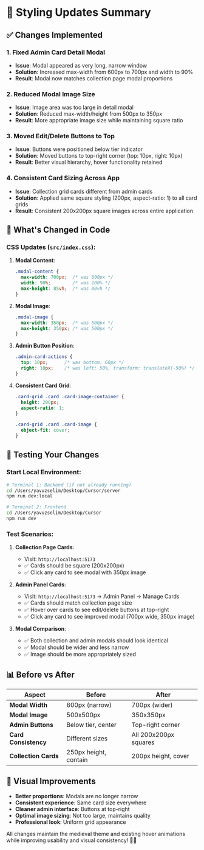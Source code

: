 # 🎨 Styling Updates Summary

## ✅ Changes Implemented

### 1. **Fixed Admin Card Detail Modal** 
- **Issue**: Modal appeared as very long, narrow window
- **Solution**: Increased max-width from 600px to 700px and width to 90%
- **Result**: Modal now matches collection page modal proportions

### 2. **Reduced Modal Image Size**
- **Issue**: Image area was too large in detail modal
- **Solution**: Reduced max-width/height from 500px to 350px
- **Result**: More appropriate image size while maintaining square ratio

### 3. **Moved Edit/Delete Buttons to Top**
- **Issue**: Buttons were positioned below tier indicator
- **Solution**: Moved buttons to top-right corner (top: 10px, right: 10px)
- **Result**: Better visual hierarchy, hover functionality retained

### 4. **Consistent Card Sizing Across App**
- **Issue**: Collection grid cards different from admin cards
- **Solution**: Applied same square styling (200px, aspect-ratio: 1) to all card grids
- **Result**: Consistent 200x200px square images across entire application

## 🎯 What's Changed in Code

### CSS Updates (`src/index.css`):

1. **Modal Content**:
   ```css
   .modal-content {
     max-width: 700px;  /* was 600px */
     width: 90%;        /* was 100% */
     max-height: 85vh;  /* was 80vh */
   }
   ```

2. **Modal Image**:
   ```css
   .modal-image {
     max-width: 350px;  /* was 500px */
     max-height: 350px; /* was 500px */
   }
   ```

3. **Admin Button Position**:
   ```css
   .admin-card-actions {
     top: 10px;      /* was bottom: 60px */
     right: 10px;    /* was left: 50%, transform: translateX(-50%) */
   }
   ```

4. **Consistent Card Grid**:
   ```css
   .card-grid .card .card-image-container {
     height: 200px;
     aspect-ratio: 1;
   }
   
   .card-grid .card .card-image {
     object-fit: cover;
   }
   ```

## 🧪 Testing Your Changes

### Start Local Environment:
```bash
# Terminal 1: Backend (if not already running)
cd /Users/yavuzselim/Desktop/Cursor/server
npm run dev:local

# Terminal 2: Frontend
cd /Users/yavuzselim/Desktop/Cursor
npm run dev
```

### Test Scenarios:

1. **Collection Page Cards**:
   - Visit: `http://localhost:5173`
   - ✅ Cards should be square (200x200px)
   - ✅ Click any card to see modal with 350px image

2. **Admin Panel Cards**:
   - Visit: `http://localhost:5173` → Admin Panel → Manage Cards
   - ✅ Cards should match collection page size
   - ✅ Hover over cards to see edit/delete buttons at top-right
   - ✅ Click any card to see improved modal (700px wide, 350px image)

3. **Modal Comparison**:
   - ✅ Both collection and admin modals should look identical
   - ✅ Modal should be wider and less narrow
   - ✅ Image should be more appropriately sized

## 📊 Before vs After

| **Aspect** | **Before** | **After** |
|------------|------------|-----------|
| **Modal Width** | 600px (narrow) | 700px (wider) |
| **Modal Image** | 500x500px | 350x350px |
| **Admin Buttons** | Below tier, center | Top-right corner |
| **Card Consistency** | Different sizes | All 200x200px squares |
| **Collection Cards** | 250px height, contain | 200px height, cover |

## 🎨 Visual Improvements

- **Better proportions**: Modals are no longer narrow
- **Consistent experience**: Same card size everywhere
- **Cleaner admin interface**: Buttons at top-right
- **Optimal image sizing**: Not too large, maintains quality
- **Professional look**: Uniform grid appearance

All changes maintain the medieval theme and existing hover animations while improving usability and visual consistency! 🏰✨
